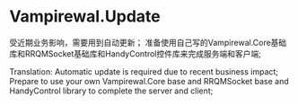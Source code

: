# Vampirewal.Update

受近期业务影响，需要用到自动更新；
准备使用自己写的Vampirewal.Core基础库和RRQMSocket基础库和HandyControl控件库来完成服务端和客户端;



Translation:
Automatic update is required due to recent business impact;
Prepare to use your own Vampirewal.Core base and RRQMSocket base and HandyControl library to complete the server and client;
